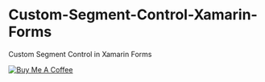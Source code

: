 # Custom-Segment-Control-Xamarin-Forms
Custom Segment Control in Xamarin Forms

<a href="https://www.buymeacoffee.com/wZgFzDO" target="_blank"><img src="https://cdn.buymeacoffee.com/buttons/lato-red.png" alt="Buy Me A Coffee" style="height: auto !important;width: auto !important;" ></a>
